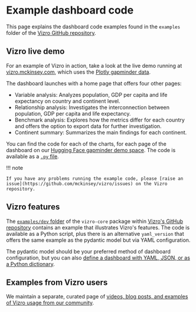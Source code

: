 # Example dashboard code

This page explains the dashboard code examples found in the `examples` folder of the [Vizro GitHub repository](https://github.com/mckinsey/vizro/tree/main/vizro-core/examples).

## Vizro live demo
For an example of Vizro in action, take a look at the live demo running at [vizro.mckinsey.com](https://vizro.mckinsey.com), which uses the [Plotly gapminder data](https://plotly.com/python-api-reference/generated/plotly.express.data.html#plotly.express.data.gapminder).

The dashboard launches with a home page that offers four other pages:

* Variable analysis: Analyzes population, GDP per capita and life expectancy on country and continent level.
* Relationship analysis: Investigates the interconnection between population, GDP per capita and life expectancy.
* Benchmark analysis: Explores how the metrics differ for each country and offers the option to export data for further investigation.
* Continent summary: Summarizes the main findings for each continent.


You can find the code for each of the charts, for each page of the dashboard on our [Hugging Face gapminder demo space](https://huggingface.co/spaces/vizro/gapminder). The code is available as a [`.py` file](https://huggingface.co/spaces/vizro/gapminder/blob/main/app.py).

!!! note

    If you have any problems running the example code, please [raise an issue](https://github.com/mckinsey/vizro/issues) on the Vizro repository.

## Vizro features
The [`examples/dev` folder](https://github.com/mckinsey/vizro/tree/main/vizro-core/examples/dev) of the `vizro-core` package within [Vizro's GitHub repository](https://github.com/mckinsey/vizro) contains an example that illustrates Vizro's features. The code is available as a Python script, plus there is an alternative `yaml_version` that offers the same example as the pydantic model but via YAML configuration.

The pydantic model should be your preferred method of dashboard configuration, but you can also [define a dashboard with YAML, JSON, or as a Python dictionary](../user-guides/dashboard.md).

## Examples from Vizro users

We maintain a separate, curated page of [videos, blog posts, and examples of Vizro usage from our community](your-examples.md).
